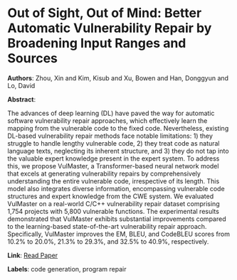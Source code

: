 # Out of Sight, Out of Mind: Better Automatic Vulnerability Repair by Broadening Input Ranges and Sources

**Authors**: Zhou, Xin and Kim, Kisub and Xu, Bowen and Han, Donggyun and Lo, David

**Abstract**:

The advances of deep learning (DL) have paved the way for automatic software vulnerability repair approaches, which effectively learn the mapping from the vulnerable code to the fixed code. Nevertheless, existing DL-based vulnerability repair methods face notable limitations: 1) they struggle to handle lengthy vulnerable code, 2) they treat code as natural language texts, neglecting its inherent structure, and 3) they do not tap into the valuable expert knowledge present in the expert system. To address this, we propose VulMaster, a Transformer-based neural network model that excels at generating vulnerability repairs by comprehensively understanding the entire vulnerable code, irrespective of its length. This model also integrates diverse information, encompassing vulnerable code structures and expert knowledge from the CWE system. We evaluated VulMaster on a real-world C/C++ vulnerability repair dataset comprising 1,754 projects with 5,800 vulnerable functions. The experimental results demonstrated that VulMaster exhibits substantial improvements compared to the learning-based state-of-the-art vulnerability repair approach. Specifically, VulMaster improves the EM, BLEU, and CodeBLEU scores from 10.2\% to 20.0\%, 21.3\% to 29.3\%, and 32.5\% to 40.9\%, respectively.

**Link**: [Read Paper](https://doi.org/10.1145/3597503.3639222)

**Labels**: code generation, program repair
